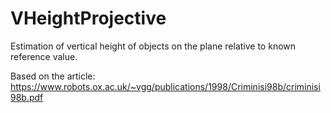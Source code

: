 # VHeightProjective
Estimation of vertical height of objects on the plane relative to known reference value.

Based on the article: https://www.robots.ox.ac.uk/~vgg/publications/1998/Criminisi98b/criminisi98b.pdf
